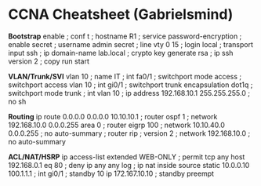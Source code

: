 # CCNA Cheatsheet (Gabrielsmind)

**Bootstrap**
enable ; conf t ; hostname R1 ; service password-encryption ; enable secret <pw> ; username admin secret <pw> ; line vty 0 15 ; login local ; transport input ssh ; ip domain-name lab.local ; crypto key generate rsa ; ip ssh version 2 ; copy run start

**VLAN/Trunk/SVI**
vlan 10 ; name IT ; int fa0/1 ; switchport mode access ; switchport access vlan 10 ; int gi0/1 ; switchport trunk encapsulation dot1q ; switchport mode trunk ; int vlan 10 ; ip address 192.168.10.1 255.255.255.0 ; no sh

**Routing**
ip route 0.0.0.0 0.0.0.0 10.10.10.1 ; router ospf 1 ; network 192.168.10.0 0.0.0.255 area 0 ; router eigrp 100 ; network 10.10.40.0 0.0.0.255 ; no auto-summary ; router rip ; version 2 ; network 192.168.10.0 ; no auto-summary

**ACL/NAT/HSRP**
ip access-list extended WEB-ONLY ; permit tcp any host 192.168.0.1 eq 80 ; deny ip any any log ; ip nat inside source static 10.0.0.10 100.1.1.1 ; int gi0/1 ; standby 10 ip 172.167.10.10 ; standby preempt
